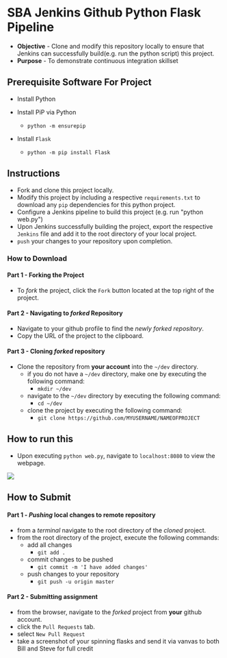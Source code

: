 # SBA Jenkins Github Python Flask Pipeline
* **Objective** - Clone and modify this repository locally to ensure that Jenkins can successfully build(e.g. run the python script) this project.
* **Purpose** - To demonstrate continuous integration skillset



## Prerequisite Software For Project
* Install Python
* Install PiP via Python
    * `python -m ensurepip`

* Install `Flask`
    * `python -m pip install Flask`

## Instructions
* Fork and clone this project locally.
* Modify this project by including a respective `requirements.txt` to download any `pip` dependencies for this python project.
* Configure a Jenkins pipeline to build this project (e.g. run "python web.py")
* Upon Jenkins successfully building the project, export the respective `Jenkins` file and add it to the root directory of your local project.
* `push` your changes to your repository upon completion.


### How to Download

#### Part 1 - Forking the Project
* To _fork_ the project, click the `Fork` button located at the top right of the project.


#### Part 2 - Navigating to _forked_ Repository
* Navigate to your github profile to find the _newly forked repository_.
* Copy the URL of the project to the clipboard.

#### Part 3 - Cloning _forked_ repository
* Clone the repository from **your account** into the `~/dev` directory.
  * if you do not have a `~/dev` directory, make one by executing the following command:
    * `mkdir ~/dev`
  * navigate to the `~/dev` directory by executing the following command:
    * `cd ~/dev`
  * clone the project by executing the following command:
    * `git clone https://github.com/MYUSERNAME/NAMEOFPROJECT`

## How to run this
* Upon executing `python web.py`, navigate to `localhost:8080` to view the webpage.

<img src="./VIEWME.gif">






## How to Submit

#### Part 1 -  _Pushing_ local changes to remote repository
* from a _terminal_ navigate to the root directory of the _cloned_ project.
* from the root directory of the project, execute the following commands:
    * add all changes
      * `git add .`
    * commit changes to be pushed
      * `git commit -m 'I have added changes'`
    * push changes to your repository
      * `git push -u origin master`

#### Part 2 - Submitting assignment
* from the browser, navigate to the _forked_ project from **your** github account.
* click the `Pull Requests` tab.
* select `New Pull Request`
* take a screenshot of your spinning flasks and send it via vanvas to both Bill and Steve for full credit
